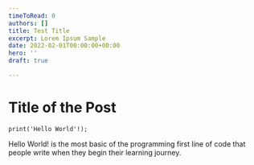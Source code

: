 ```yaml
---
timeToRead: 0
authors: []
title: Test Title
excerpt: Lorem Ipsum Sample
date: 2022-02-01T00:00:00+00:00
hero: ''
draft: true

---
```

# Title of the Post

    print('Hello World'!);

Hello World! is the most basic of the programming first line of code that people write when they begin their learning journey.
